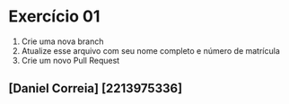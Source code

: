 # Exercício 01

1. Crie uma nova branch
2. Atualize esse arquivo com seu nome completo e número de matrícula
2. Crie um novo Pull Request

## [Daniel Correia] [2213975336]
